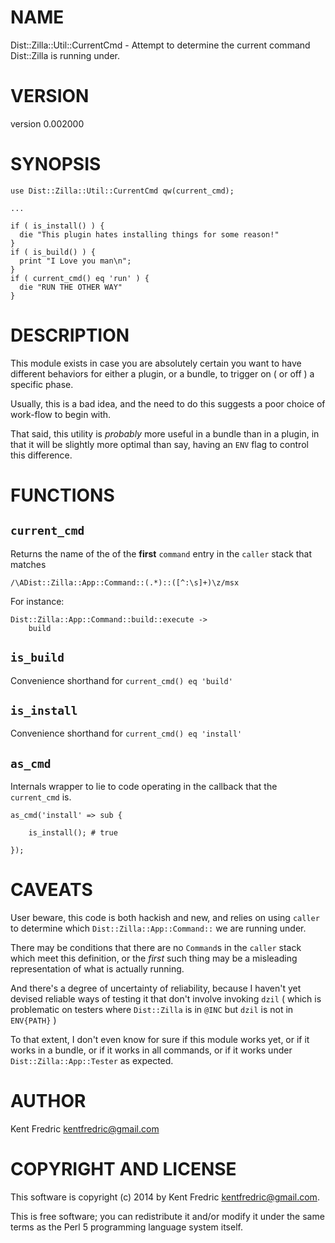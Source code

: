 # NAME

Dist::Zilla::Util::CurrentCmd - Attempt to determine the current command Dist::Zilla is running under.

# VERSION

version 0.002000

# SYNOPSIS

    use Dist::Zilla::Util::CurrentCmd qw(current_cmd);

    ...

    if ( is_install() ) {
      die "This plugin hates installing things for some reason!"
    }
    if ( is_build() ) {
      print "I Love you man\n";
    }
    if ( current_cmd() eq 'run' ) {
      die "RUN THE OTHER WAY"
    }

# DESCRIPTION

This module exists in case you are absolutely certain you want to have different behaviors for either a plugin, or a bundle, to
trigger on ( or off ) a specific phase.

Usually, this is a bad idea, and the need to do this suggests a poor choice of work-flow to begin with.

That said, this utility is _probably_ more useful in a bundle than in a plugin, in that it will be slightly more optimal than
say, having an `ENV` flag to control this difference.

# FUNCTIONS

## `current_cmd`

Returns the name of the of the **first** `command` entry in the `caller` stack that matches

    /\ADist::Zilla::App::Command::(.*)::([^:\s]+)\z/msx

For instance:

    Dist::Zilla::App::Command::build::execute ->
        build

## `is_build`

Convenience shorthand for `current_cmd() eq 'build'`

## `is_install`

Convenience shorthand for `current_cmd() eq 'install'`

## `as_cmd`

Internals wrapper to lie to code operating in the callback that the `current_cmd` is.

    as_cmd('install' => sub {

        is_install(); # true

    });

# CAVEATS

User beware, this code is both hackish and new, and relies on using `caller` to determine which
`Dist::Zilla::App::Command::` we are running under.

There may be conditions that there are no `Command`s in the `caller` stack which meet this definition, or the _first_ such
thing may be a misleading representation of what is actually running.

And there's a degree of uncertainty of reliability, because I haven't yet devised reliable ways of testing it that don't
involve invoking `dzil` ( which is problematic on testers where `Dist::Zilla` is in `@INC` but `dzil` is not in
`ENV{PATH}` )

To that extent, I don't even know for sure if this module works yet, or if it works in a bundle, or if it works in all
commands, or if it works under `Dist::Zilla::App::Tester` as expected.

# AUTHOR

Kent Fredric <kentfredric@gmail.com>

# COPYRIGHT AND LICENSE

This software is copyright (c) 2014 by Kent Fredric <kentfredric@gmail.com>.

This is free software; you can redistribute it and/or modify it under
the same terms as the Perl 5 programming language system itself.
